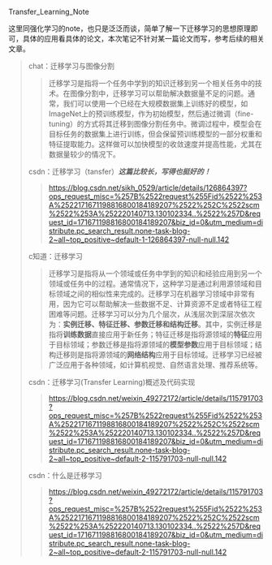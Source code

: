Transfer_Learning_Note

这里同强化学习的note，也只是泛泛而谈，简单了解一下迁移学习的思想原理即可，具体的应用看具体的论文，本次笔记不针对某一篇论文而写，参考后续的相关文章。



> chat：迁移学习与图像分割
>
> > 迁移学习是指将一个任务中学到的知识迁移到另一个相关任务中的技术。在图像分割中，迁移学习可以帮助解决数据量不足的问题。通常，我们可以使用一个已经在大规模数据集上训练好的模型，如ImageNet上的预训练模型，作为初始模型，然后通过微调（fine-tuning）的方式将其迁移到图像分割任务中。微调过程中，模型会在目标任务的数据集上进行训练，但会保留预训练模型的一部分权重和特征提取能力。这样做可以加快模型的收敛速度并提高性能，尤其在数据量较少的情况下。
>
> csdn：迁移学习（tansfer）***这篇比较长，写得也挺好的！***
>
> > https://blog.csdn.net/sikh_0529/article/details/126864397?ops_request_misc=%257B%2522request%255Fid%2522%253A%2522171671198816800184189207%2522%252C%2522scm%2522%253A%252220140713.130102334..%2522%257D&request_id=171671198816800184189207&biz_id=0&utm_medium=distribute.pc_search_result.none-task-blog-2~all~top_positive~default-1-126864397-null-null.142
>
> c知道：迁移学习
>
> > 迁移学习是指将从一个领域或任务中学到的知识和经验应用到另一个领域或任务中的过程。通常情况下，这种学习是通过利用源领域和目标领域之间的相似性来完成的。迁移学习在机器学习领域中非常有用，因为它可以帮助解决一些数据不足、计算资源不足或者特征工程困难等问题。迁移学习可以分为几个层次，从浅层次到深层次依次为：**实例迁移、特征迁移、参数迁移和结构迁移**。其中，实例迁移是指将**训练数据**直接应用于新任务；特征迁移是指将源领域的**特征**应用于目标领域；参数迁移是指将源领域的**模型参数**应用于目标领域；结构迁移则是指将源领域的**网络结构**应用于目标领域。迁移学习已经被广泛应用于各种领域，如计算机视觉、自然语言处理、推荐系统等。
>
> csdn：迁移学习(Transfer Learning)概述及代码实现
>
> > https://blog.csdn.net/weixin_49272172/article/details/115791703?ops_request_misc=%257B%2522request%255Fid%2522%253A%2522171671198816800184189207%2522%252C%2522scm%2522%253A%252220140713.130102334..%2522%257D&request_id=171671198816800184189207&biz_id=0&utm_medium=distribute.pc_search_result.none-task-blog-2~all~top_positive~default-2-115791703-null-null.142
>
> csdn：什么是迁移学习
>
> > https://blog.csdn.net/weixin_49272172/article/details/115791703?ops_request_misc=%257B%2522request%255Fid%2522%253A%2522171671198816800184189207%2522%252C%2522scm%2522%253A%252220140713.130102334..%2522%257D&request_id=171671198816800184189207&biz_id=0&utm_medium=distribute.pc_search_result.none-task-blog-2~all~top_positive~default-2-115791703-null-null.142